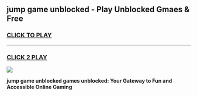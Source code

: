 
## jump game unblocked - Play Unblocked Gmaes & Free
<h3>
<a href="https://news.freeplayer.one?title=jump_game_unblocked&ref=23F">CLICK TO PLAY</a></h3>
<hr>

<h3>
<a href="https://news.freeplayer.one?title=jump_game_unblocked&ref=23F">CLICK 2 PLAY</a>
  
</h3>

<a href="https://news.freeplayer.one?title=jump_game_unblocked&ref=23F/"><img src="https://clearcache.store/games.png"></a>


**jump game unblocked games unblocked: Your Gateway to Fun and Accessible Online Gaming**

